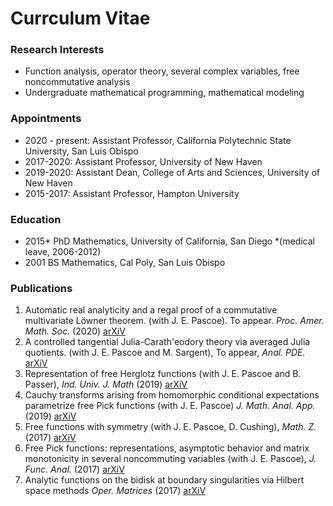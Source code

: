 # Currculum Vitae

### Research Interests

- Function analysis, operator theory, several complex variables, free noncommutative analysis
- Undergraduate mathematical programming, mathematical modeling

### Appointments

- 2020 - present: Assistant Professor, California Polytechnic State University, San Luis Obispo
- 2017-2020: Assistant Professor, University of New Haven
- 2019-2020: Assistant Dean, College of Arts and Sciences, University of New Haven
- 2015-2017: Assistant Professor, Hampton University

### Education

- 2015* PhD Mathematics, University of California, San Diego 
*(medical leave, 2006-2012)
- 2001 BS Mathematics, Cal Poly, San Luis Obispo

### Publications

1. Automatic real analyticity and a regal proof of a commutative multivariate Löwner theorem. (with J. E. Pascoe). To appear. _Proc. Amer. Math. Soc._ (2020) [arXiV][1]
1. A controlled tangential Julia-Carath\'eodory theory via averaged Julia quotients. (with J. E. Pascoe and M. Sargent), To appear, _Anal. PDE._ [arXiV][2]
1. Representation of free Herglotz functions (with J. E. Pascoe and B. Passer), _Ind. Univ. J. Math_ (2019)  [arXiV][3] 
1. Cauchy transforms arising from homomorphic conditional expectations parametrize free Pick functions (with J. E. Pascoe) _J. Math. Anal. App._ (2019)  [arXiV][4]
1. Free functions with symmetry (with J. E. Pascoe, D. Cushing), _Math. Z._ (2017) [arXiV][5]
1. Free Pick functions: representations, asymptotic behavior and matrix monotonicity in several noncommuting variables (with J. E. Pascoe), _J. Func. Anal._ (2017) [arXiV][6]
1. Analytic functions on the bidisk at boundary singularities via Hilbert space methods _Oper. Matrices_ (2017) [arXiV][7] 
<!--\years{2016}8. Convex entire noncommutative functions are polynomials of degree two or less (with J.W. Helton, J. E. Pascoe, and V. Vinnikov), {\it Integral Equations Operator Theory}, 2016 {\bf 86}(2) 151-163 \href{http://arxiv.org/abs/1501.06000}{arXiv:1501.06000}\\
\years{2016}9. Nevanlinna Representations in Several Variables (with J. Agler, N.J. Young), {\it J. Func. Anal.} 2016 {\bf 270}, \href{http://arxiv.org/abs/1203.2261}{arXiv:1203.2261}\\
\years{2012}10. Boundary Behavior of Analytic Functions of Two Variables via Generalized Models (with J. Agler, N.J. Young), {\it Indag. Math.} 2012 {\bf 23} 995-1027, \href{http://arxiv.org/abs/1203.6589}{arXiv:1203.6589}.-->

[1]:<https://arxiv.org/abs/1809.09208>
[2]:<https://arxiv.org/abs/1607.00407>
[3]:<https://arxiv.org/abs/1912.10356>
[4]:<https://arxiv.org/abs/1607.06737>
[5]:<https://arxiv.org/abs/1409.1951>
[6]:<https://arxiv.org/abs/1309.1791>
[7]:<https://arxiv.org/abs/1607.01413>